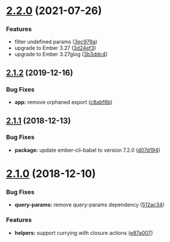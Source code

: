 # [2.2.0](https://github.com/BBVAEngineering/ember-route-helpers/compare/v2.1.2...v2.2.0) (2021-07-26)


### Features

* filter undefined params ([3ec979a](https://github.com/BBVAEngineering/ember-route-helpers/commit/3ec979ac8e69c7c3446fc1bc3e72706c80488d1b))
* upgrade to Ember 3.27 ([3d24ef3](https://github.com/BBVAEngineering/ember-route-helpers/commit/3d24ef3669f86644277734974b3ce4b9e1802be5))
* upgrade to Ember 3.27glog ([3b3ddc4](https://github.com/BBVAEngineering/ember-route-helpers/commit/3b3ddc47c49c2ca2bf09a64acdd011355a58a303))

## [2.1.2](https://github.com/BBVAEngineering/ember-route-helpers/compare/v2.1.1...v2.1.2) (2019-12-16)

### Bug Fixes

- **app:** remove orphaned export ([c8abf6b](https://github.com/BBVAEngineering/ember-route-helpers/commit/c8abf6b))

## [2.1.1](https://github.com/BBVAEngineering/ember-route-helpers/compare/v2.1.0...v2.1.1) (2018-12-13)

### Bug Fixes

- **package:** update ember-cli-babel to version 7.2.0 ([d07d194](https://github.com/BBVAEngineering/ember-route-helpers/commit/d07d194))

# [2.1.0](https://github.com/BBVAEngineering/ember-route-helpers/compare/v2.0.1...v2.1.0) (2018-12-10)

### Bug Fixes

- **query-params:** remove query-params dependency ([512ac34](https://github.com/BBVAEngineering/ember-route-helpers/commit/512ac34))

### Features

- **helpers:** support currying with closure actions ([e87a007](https://github.com/BBVAEngineering/ember-route-helpers/commit/e87a007))
